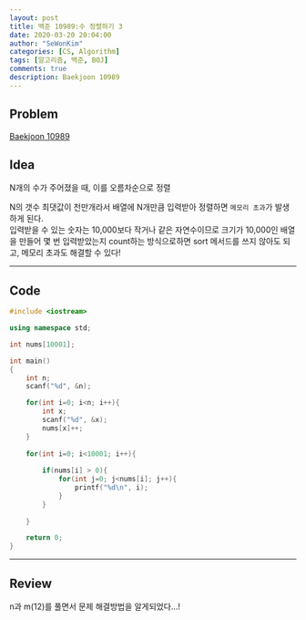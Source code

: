 ```yaml
---
layout: post
title: 백준 10989:수 정렬하기 3
date: 2020-03-20 20:04:00
author: "SeWonKim"
categories: [CS, Algorithm]
tags: [알고리즘, 백준, BOJ]
comments: true
description: Baekjoon 10989
---
```


## Problem

[Baekjoon 10989](https://www.acmicpc.net/problem/10989) 




## Idea

N개의 수가 주어졌을 때, 이를 오름차순으로 정렬

N의 갯수 최댓값이 천만개라서 배열에 N개만큼 입력받아 정렬하면 `메모리 초과`가 발생하게 된다.       
입력받을 수 있는 숫자는 10,000보다 작거나 같은 자연수이므로 크기가 10,000인 배열을 만들어 몇 번 입력받았는지 count하는 방식으로하면 sort 메서드를 쓰지 않아도 되고, 메모리 초과도 해결할 수 있다!


---

## Code
```cpp
#include <iostream>

using namespace std;

int nums[10001];

int main()
{
	int n;
	scanf("%d", &n);

	for(int i=0; i<n; i++){
		int x;
		scanf("%d", &x);
		nums[x]++;
	}
		
	for(int i=0; i<10001; i++){
		
		if(nums[i] > 0){
			for(int j=0; j<nums[i]; j++){
				printf("%d\n", i);
			}
		}
		
	}

	return 0;
}
```
---

## Review

n과 m(12)를 풀면서 문제 해결방법을 알게되었다...! 
